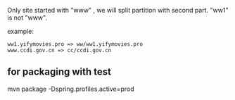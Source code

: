Only site started with "www" , 
we will split partition with second part. 
"ww1" is not "www".

example:
```
ww1.yifymovies.pro => ww/ww1.yifymovies.pro
www.ccdi.gov.cn => cc/ccdi.gov.cn
```

## for packaging with test
mvn package -Dspring.profiles.active=prod